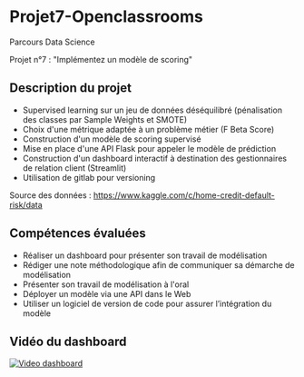 # Projet7-Openclassrooms
Parcours Data Science

Projet n°7 : "Implémentez un modèle de scoring"

## Description du projet
* Supervised learning sur un jeu de données déséquilibré (pénalisation des classes par Sample Weights et SMOTE)
* Choix d'une métrique adaptée à un problème métier (F Beta Score)
* Construction d'un modèle de scoring supervisé
* Mise en place d'une API Flask pour appeler le modèle de prédiction 
* Construction d'un dashboard interactif à destination des gestionnaires de relation client (Streamlit)
* Utilisation de gitlab pour versioning

Source des données : https://www.kaggle.com/c/home-credit-default-risk/data

## Compétences évaluées
* Réaliser un dashboard pour présenter son travail de modélisation
* Rédiger une note méthodologique afin de communiquer sa démarche de modélisation
* Présenter son travail de modélisation à l'oral
* Déployer un modèle via une API dans le Web
* Utiliser un logiciel de version de code pour assurer l’intégration du modèle

## Vidéo du dashboard 
[![Video dashboard](https://img.youtube.com/vi/X8Awv1xasEw/mqdefault.jpg)](https://www.youtube.com/watch?v=X8Awv1xasEw&feature=youtu.be)
